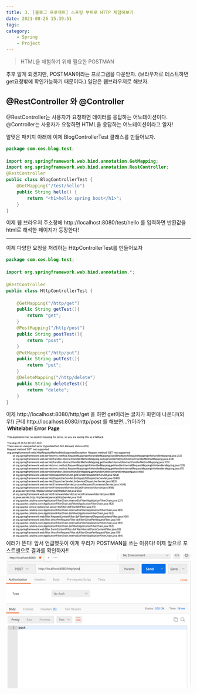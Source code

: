 ```yaml
---
title: 3. [블로그 프로젝트] 스프링 부트로 HTTP 체험해보기
date: 2021-08-26 15:39:51
tags:
category:
    - Spring
    - Project
---
```

> HTML을 체험하기 위해 필요한 POSTMAN

추후 알게 되겠지만, POSTMAN이라는 프로그램을 다운받자.
(브라우저로 테스트하면 get요청밖에 확인가능하기 때문이다.)
일단은 웹브라우저로 해보자.


## @RestController 와 @Controller
@RestController는 사용자가 요청하면 데이터를 응답하는 어노테이션이다.
@Controller는 사용자가 요청하면 HTML을 응답하는 어노테이션이라고 알자!


알맞은 패키지 아래에
이제 BlogControllerTest 클래스를 만들어보자.
```java
package com.cos.blog.test;

import org.springframework.web.bind.annotation.GetMapping;
import org.springframework.web.bind.annotation.RestController;
@RestController
public class BlogControllerTest {
    @GetMapping("/test/hello")
    public String hello() {
        return "<h1>hello spring boot</h1>";
    }
}
```
이제 웹 브라우저 주소창에 http://localhost:8080/test/hello 를 입력하면 
반환값을 html로 해석한 페이지가 등장한다!


***

이제 다양한 요청을 처리하는 HttpControllerTest를 만들어보자
```java
package com.cos.blog.test;

import org.springframework.web.bind.annotation.*;

@RestController
public class HttpControllerTest {

    @GetMapping("/http/get")
    public String getTest(){
        return "get";
    }
    @PostMapping("/http/post")
    public String postTest(){
        return "post";
    }
    @PutMapping("/http/put")
    public String putTest(){
        return "put";
    }
    @DeleteMapping("/http/delete")
    public String deleteTest(){
        return "delete";
    }
}
```
이제 http://localhost:8080/http/get 을 하면 get이라는 글자가 화면에 나온다!(와우!)
근데 http://localhost:8080/http/post 를 해보면...?(어라?)
![브라우저는_get요청만_처리!](/img/boot/blog/blog3-1.png)
에러가 뜬다!
앞서 언급했듯이 이게 우리가 POSTMAN을 쓰는 이유다!
이제 앞으로 포스트맨으로 결과를 확인하자!!
![포스트맨으로post](/img/boot/blog/blog3-2.png)